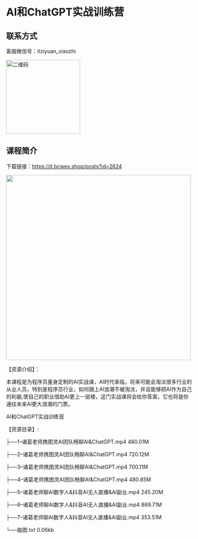 # AI和ChatGPT实战训练营

## 联系方式

客服微信号：itziyuan_xiaozhi

<img src="https://ziyuanyun.oss-cn-guangzhou.aliyuncs.com/common/20240614073449/666b82192834a.jpg" width="200" height="200" alt="二维码">

## 课程简介

下载链接：https://it.bcwex.shop/posts?id=2624

<img src="https://ziyuanyun.oss-cn-guangzhou.aliyuncs.com/yun/20240515184146/6644916a1fb55.jpg" width="500" alt="">

  【资源介绍】：

 本课程是为程序员量身定制的AI实战课，AI时代来临，将来可能会淘汰很多行业的从业人员，特别是程序员行业，如何跟上Al浪潮不被淘汰，并且能够把AI作为自己的利器,使自己的职业借助AI更上一层楼，这门实战课将会给你答案，它也将是你通往未来Al更大浪潮的门票。

 AI和ChatGPT实战训练营



 【资源目录】:

 ├──1–诸葛老师携图灵AI团队畅聊AI&amp;ChatGPT.mp4 480.01M

 ├──2–诸葛老师携图灵AI团队畅聊AI&amp;ChatGPT.mp4 720.12M

 ├──3–诸葛老师携图灵AI团队畅聊AI&amp;ChatGPT.mp4 700.11M

 ├──4–诸葛老师携图灵AI团队畅聊AI&amp;ChatGPT.mp4 480.85M

 ├──5–诸葛老师聊AI数字人&amp;抖音AI无人直播&amp;AI副业.mp4 245.20M

 ├──6–诸葛老师聊AI数字人&amp;抖音AI无人直播&amp;AI副业.mp4 869.71M

 ├──7–诸葛老师聊AI数字人&amp;抖音AI无人直播&amp;AI副业.mp4 353.51M

 └──脑图.txt 0.06kb

  